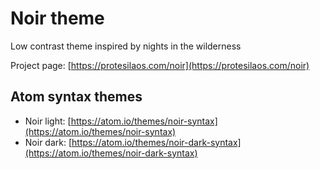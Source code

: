 # Noir theme

Low contrast theme inspired by nights in the wilderness

Project page: [https://protesilaos.com/noir](https://protesilaos.com/noir)

## Atom syntax themes

- Noir light: [https://atom.io/themes/noir-syntax](https://atom.io/themes/noir-syntax)
- Noir dark: [https://atom.io/themes/noir-dark-syntax](https://atom.io/themes/noir-dark-syntax)
